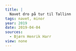 ```yaml
---
title: |
  Navet dro på tur til Tallinn
tags: navet, minor
year: 2019
date: 2019-04-04
sources:
  - Bjørn Henrik Harr
view: none
---
```

